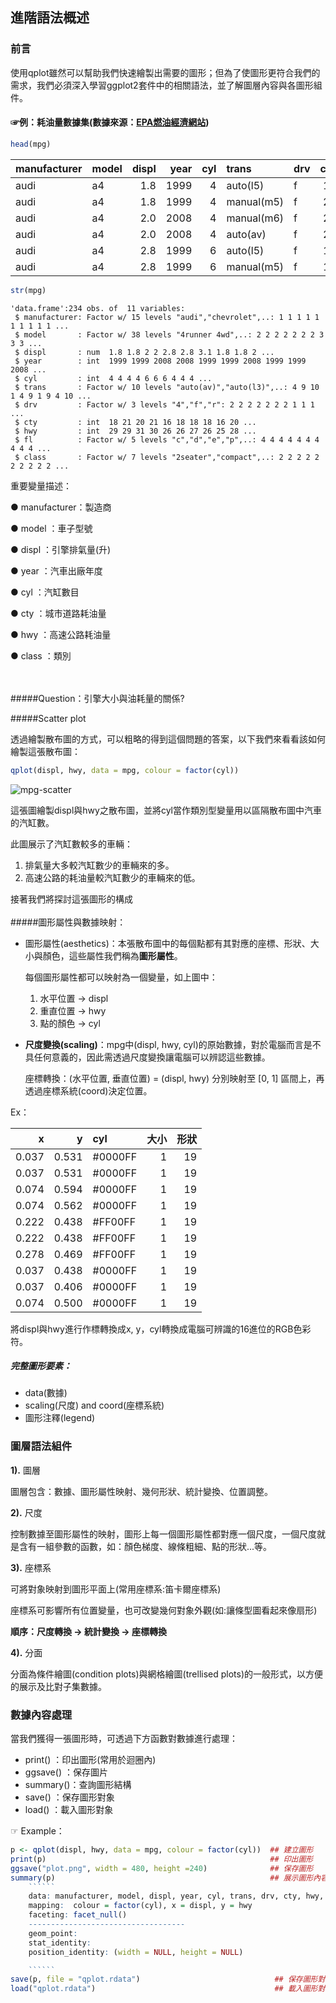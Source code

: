 ## 進階語法概述

### 前言

使用qplot雖然可以幫助我們快速繪製出需要的圖形；但為了使圖形更符合我們的需求，我們必須深入學習ggplot2套件中的相關語法，並了解圖層內容與各圖形組件。

#### ☞例：耗油量數據集(數據來源：[EPA燃油經濟網站](http://fueleconomy.gov))

``````r
head(mpg)
``````

|manufacturer |model | displ| year| cyl|trans      |drv | cty| hwy|fl |class   |
|:------------|:-----|-----:|----:|---:|:----------|:---|---:|---:|:--|:-------|
|audi         |a4    |   1.8| 1999|   4|auto(l5)   |f   |  18|  29|p  |compact |
|audi         |a4    |   1.8| 1999|   4|manual(m5) |f   |  21|  29|p  |compact |
|audi         |a4    |   2.0| 2008|   4|manual(m6) |f   |  20|  31|p  |compact |
|audi         |a4    |   2.0| 2008|   4|auto(av)   |f   |  21|  30|p  |compact |
|audi         |a4    |   2.8| 1999|   6|auto(l5)   |f   |  16|  26|p  |compact |
|audi         |a4    |   2.8| 1999|   6|manual(m5) |f   |  18|  26|p  |compact |

``````r
str(mpg)
``````

``````
'data.frame':234 obs. of  11 variables:
 $ manufacturer: Factor w/ 15 levels "audi","chevrolet",..: 1 1 1 1 1 1 1 1 1 1 ...
 $ model       : Factor w/ 38 levels "4runner 4wd",..: 2 2 2 2 2 2 2 3 3 3 ...
 $ displ       : num  1.8 1.8 2 2 2.8 2.8 3.1 1.8 1.8 2 ...
 $ year        : int  1999 1999 2008 2008 1999 1999 2008 1999 1999 2008 ...
 $ cyl         : int  4 4 4 4 6 6 6 4 4 4 ...
 $ trans       : Factor w/ 10 levels "auto(av)","auto(l3)",..: 4 9 10 1 4 9 1 9 4 10 ...
 $ drv         : Factor w/ 3 levels "4","f","r": 2 2 2 2 2 2 2 1 1 1 ...
 $ cty         : int  18 21 20 21 16 18 18 18 16 20 ...
 $ hwy         : int  29 29 31 30 26 26 27 26 25 28 ...
 $ fl          : Factor w/ 5 levels "c","d","e","p",..: 4 4 4 4 4 4 4 4 4 4 ...
 $ class       : Factor w/ 7 levels "2seater","compact",..: 2 2 2 2 2 2 2 2 2 2 ...
``````

重要變量描述：

● manufacturer：製造商

● model       ：車子型號

● displ       ：引擎排氣量(升)

● year        ：汽車出廠年度

● cyl         ：汽缸數目

● cty         ：城市道路耗油量

● hwy         ：高速公路耗油量

● class       ：類別

<br></br>
#####Question：引擎大小與油耗量的關係?

#####Scatter plot

透過繪製散布圖的方式，可以粗略的得到這個問題的答案，以下我們來看看該如何繪製這張散布圖：

``````r
qplot(displ, hwy, data = mpg, colour = factor(cyl))
``````

![mpg-scatter](https://github.com/Carlhank/ggplot2-note/blob/master/ggplot_figure/mpg-scatter.png)

這張圖繪製displ與hwy之散布圖，並將cyl當作類別型變量用以區隔散布圖中汽車的汽缸數。

此圖展示了汽缸數較多的車輛：

1. 排氣量大多較汽缸數少的車輛來的多。
2. 高速公路的耗油量較汽缸數少的車輛來的低。

接著我們將探討這張圖形的構成
<br></br>
#####圖形屬性與數據映射：

+ 圖形屬性(aesthetics)：本張散布圖中的每個點都有其對應的座標、形狀、大小與顏色，這些屬性我們稱為**圖形屬性**。

  每個圖形屬性都可以映射為一個變量，如上圖中：

  1. 水平位置 → displ
  2. 重直位置 → hwy
  3. 點的顏色 → cyl

+ **尺度變換(scaling)**：mpg中(displ, hwy, cyl)的原始數據，對於電腦而言是不具任何意義的，因此需透過尺度變換讓電腦可以辨認這些數據。

  座標轉換：(水平位置, 垂直位置) = (displ, hwy) 分別映射至 [0, 1] 區間上，再透過座標系統(coord)決定位置。

Ex：

|     x|     y|     cyl| 大小| 形狀|
|-----:|-----:|:-------|--:|--:|
| 0.037| 0.531|#0000FF |  1| 19|
| 0.037| 0.531|#0000FF |  1| 19|
| 0.074| 0.594|#0000FF |  1| 19|
| 0.074| 0.562|#0000FF |  1| 19|
| 0.222| 0.438|#FF00FF |  1| 19|
| 0.222| 0.438|#FF00FF |  1| 19|
| 0.278| 0.469|#FF00FF |  1| 19|
| 0.037| 0.438|#0000FF |  1| 19|
| 0.037| 0.406|#0000FF |  1| 19|
| 0.074| 0.500|#0000FF |  1| 19|

將displ與hwy進行作標轉換成x, y，cyl轉換成電腦可辨識的16進位的RGB色彩符。

##### 完整圖形要素：
+ data(數據)
+ scaling(尺度) and coord(座標系統)
+ 圖形注釋(legend)

### 圖層語法組件
**1).** 圖層

圖層包含：數據、圖形屬性映射、幾何形狀、統計變換、位置調整。

**2).** 尺度

控制數據至圖形屬性的映射，圖形上每一個圖形屬性都對應一個尺度，一個尺度就是含有一組參數的函數，如：顏色梯度、線條粗細、點的形狀...等。

**3).** 座標系

可將對象映射到圖形平面上(常用座標系:笛卡爾座標系)

座標系可影響所有位置變量，也可改變幾何對象外觀(如:讓條型圖看起來像扇形)

**順序：尺度轉換 → 統計變換 → 座標轉換**

**4).** 分面

分面為條件繪圖(condition plots)與網格繪圖(trellised plots)的一般形式，以方便的展示及比對子集數據。

### 數據內容處理
當我們獲得一張圖形時，可透過下方函數對數據進行處理：
+ print()  ：印出圖形(常用於迴圈內)
+ ggsave() ：保存圖片
+ summary()：查詢圖形結構
+ save()   ：保存圖形對象
+ load()   ：載入圖形對象

☞ Example：
``````r
p <- qplot(displ, hwy, data = mpg, colour = factor(cyl))  ## 建立圖形
print(p)                                                  ## 印出圖形
ggsave("plot.png", width = 480, height =240)              ## 保存圖形
summary(p)                                                ## 展示圖形內容
    ``````
    data: manufacturer, model, displ, year, cyl, trans, drv, cty, hwy, fl, class [234x11]
    mapping:  colour = factor(cyl), x = displ, y = hwy
    faceting: facet_null()
    -----------------------------------
    geom_point:
    stat_identity:
    position_identity: (width = NULL, height = NULL)

    ``````
save(p, file = "qplot.rdata")                              ## 保存圖形對象
load("qplot.rdata")                                        ## 載入圖形對象
``````
